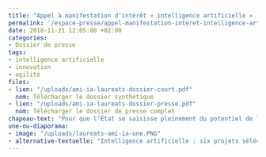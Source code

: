 ```yaml
---
title: "Appel à manifestation d’intérêt « intelligence artificielle » : annonce des lauréats"
permalink: '/espace-presse/appel-manifestation-interet-intelligence-artificielle-annonce-laureats/'
date: 2018-11-21 12:05:00 +02:00
categories:
- Dossier de presse
tags:
- intelligence artificielle
- innovation
- agilité
files:
- lien: "/uploads/ami-ia-laureats-dossier-court.pdf"
  nom: Télécharger le dossier synthétique
- lien: "/uploads/ami-ia-laureats-dossier-presse.pdf"
  nom: Télécharger le dossier de presse complet
chapeau-text: "Pour que l’État se saisisse pleinement du potentiel de l’intelligence artificielle, un appel à manifestation d’intérêt a été lancé en juin 2018, dans le cadre du programme d’investissement d’avenir. 6 projets ont été sélectionnés pour être expérimentés dans les services publics."
une-ou-diaporama:
- image: "/uploads/laureats-ami-ia-une.PNG"
- alternative-textuelle: "Intelligence artificielle : six projets séléctionnés pour être expérimentés dans les services publics"
---
```


